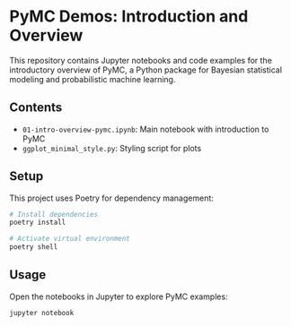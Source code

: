# PyMC Demos: Introduction and Overview

This repository contains Jupyter notebooks and code examples for the introductory overview of PyMC, a Python package for Bayesian statistical modeling and probabilistic machine learning.

## Contents

- `01-intro-overview-pymc.ipynb`: Main notebook with introduction to PyMC
- `ggplot_minimal_style.py`: Styling script for plots

## Setup

This project uses Poetry for dependency management:

```bash
# Install dependencies
poetry install

# Activate virtual environment
poetry shell
```

## Usage

Open the notebooks in Jupyter to explore PyMC examples:

```bash
jupyter notebook
``` 